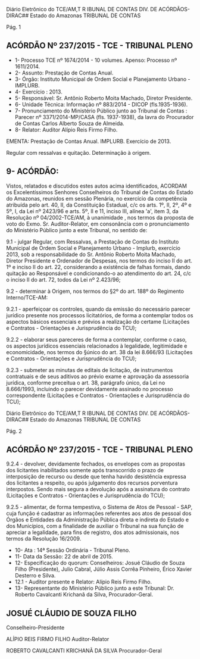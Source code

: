 Diário Eletrônico do TCE/AM,T R IBUNAL DE CONTAS DIV. DE ACÓRDÃOS-DIRAC## Estado do Amazonas TRIBUNAL DE CONTAS

Pág. 1

## ACÓRDÃO Nº 237/2015 - TCE - TRIBUNAL PLENO

- 1- Processo TCE nº 1674/2014 - 10 volumes. Apenso: Processo nº 1611/2014.
- 2- Assunto: Prestação de Contas Anual.
- 3- Órgão: Instituto Municipal de Ordem Social e Planejamento Urbano - IMPLURB.
- 4- Exercício : 2013.
- 5- Responsável: Sr. Antônio Roberto Moita Machado, Diretor Presidente.
- 6- Unidade Técnica: Informação nº 883/2014 - DICOP (fls.1935-1936).
- 7-  Pronunciamento  do  Ministério  Público  junto  ao  Tribunal  de  Contas : Parecer  nº 3371/2014-MP/CASA  (fls.  1937-1938),  da  lavra  do  Procurador  de  Contas  Carlos  Alberto Souza de Almeida.
- 8- Relator: Auditor Alípio Reis Firmo Filho.

EMENTA: Prestação de Contas Anual. IMPLURB. Exercício de 2013.

Regular  com  ressalvas  e  quitação.  Determinação  à origem.

## 9- ACÓRDÃO:

Vistos, relatados e discutidos estes autos acima identificados, ACORDAM os Excelentíssimos  Senhores  Conselheiros  do  Tribunal  de  Contas  do  Estado  do  Amazonas, reunidos  em  sessão  Plenária,  no  exercício  da  competência  atribuída  pelo  art.  40,  II,  da Constituição Estadual, c/c os arts. 1º, II, 2º, 4º e 5º,  I, da Lei nº 2423/96 e arts. 5º, II e 11, inciso III, alínea 'a', item 3, da Resolução nº 04/2002-TCE/AM, à unanimidade , nos termos da proposta de voto do Exmo. Sr. Auditor-Relator, em consonância com o pronunciamento do Ministério Público junto a este Tribunal, no sentido de:

9.1  -  julgar  Regular,  com  Ressalvas, a  Prestação  de  Contas  do  Instituto Municipal  de  Ordem  Social  e  Planejamento  Urbano  -  Implurb,  exercício  2013,  sob  a responsabilidade do Sr.  Antônio Roberto Moita Machado, Diretor Presidente e Ordenador de Despesas, nos termos do inciso II do art. 1º e inciso II do art. 22, considerando a existência de falhas formais, dando quitação ao Responsável e condicionando-o ao atendimento do art. 24, c/c o inciso II do art. 72, todos da Lei nº 2.423/96;

9.2  -  determinar à  Origem,  nos  termos  do  §2º  do  art.  188º  do  Regimento Interno/TCE-AM:

9.2.1  -  aperfeiçoar  os  controles,  quando  da  emissão  do  necessário  parecer jurídico presente nos processos licitatórios, de forma a contemplar todos os aspectos básicos essenciais  e  prévios  a  realização  do  certame  (Licitações  e  Contratos  -  Orientações  e Jurisprudência do TCU);

9.2.2 - elaborar seus pareceres de forma a contemplar, conforme o caso, os aspectos jurídicos essenciais relacionados à legalidade, legitimidade e economicidade, nos termos  do  §único  do  art.  38  da  lei  8.666/93  (Licitações  e  Contratos  -  Orientações  e Jurisprudência do TCU);

9.2.3 - submeter as minutas de editais de licitação, de instrumentos contratuais e de seus aditivos ao prévio exame e aprovação da assessoria jurídica, conforme preceitua o art. 38, parágrafo único, da Lei no 8.666/1993, incluindo o parecer devidamente assinado no processo correspondente (Licitações e Contratos - Orientações e Jurisprudência do TCU);

Diário Eletrônico do TCE/AM,T R IBUNAL DE CONTAS DIV. DE ACÓRDÃOS-DIRAC## Estado do Amazonas TRIBUNAL DE CONTAS

Pág. 2

## ACÓRDÃO Nº 237/2015 - TCE - TRIBUNAL PLENO

9.2.4 -  devolver, devidamente fechados, os envelopes com as propostas dos licitantes inabilitados somente após transcorrido o prazo de interposição de recurso ou desde que  tenha  havido  desistência  expressa  dos  licitantes  a  respeito,  ou  após  julgamento  dos recursos  porventura  interpostos.  Sendo  mais  segura  a  devolução  após  a  assinatura  do contrato (Licitações e Contratos - Orientações e Jurisprudência do TCU);

9.2.5 -  alimentar, de forma tempestiva, o Sistema de Atos de Pessoal - SAP, cuja  função  é  cadastrar  as  informações  referentes  aos  atos  de  pessoal  dos  Órgãos  e Entidades  da  Administração  Pública  direta  e  indireta  do  Estado  e  dos  Municípios,  com  a finalidade de auxiliar o Tribunal na sua função de apreciar a legalidade, para fins de registro, dos atos admissionais, nos termos da Resolução 16/2009.

- 10- Ata : 14ª Sessão Ordinária - Tribunal Pleno.
- 11- Data da Sessão: 22 de abril de 2015.
- 12-  Especificação  do  quorum: Conselheiros:  Josué  Cláudio  de  Souza  Filho  (Presidente), Julio Cabral, Júlio Assis Corrêa Pinheiro, Érico Xavier Desterro e Silva.
- 12.1 - Auditor presente e Relator: Alípio Reis Firmo Filho.
- 13-  Representante  do Ministério Público  junto  a este Tribunal: Dr. Roberto  Cavalcanti Krichanã da Silva, Procurador-Geral.

## JOSUÉ CLÁUDIO DE SOUZA FILHO

Conselheiro-Presidente

ALÍPIO REIS FIRMO FILHO Auditor-Relator

ROBERTO CAVALCANTI KRICHANÃ DA SILVA Procurador-Geral